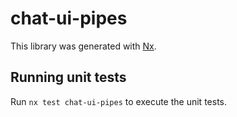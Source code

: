 # chat-ui-pipes

This library was generated with [Nx](https://nx.dev).

## Running unit tests

Run `nx test chat-ui-pipes` to execute the unit tests.
